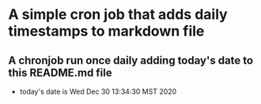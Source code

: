 A simple cron job that adds daily timestamps to markdown file
============================================================
## A chronjob run once daily adding today's date to this README.md file
* today's date is Wed Dec 30 13:34:30 MST 2020
